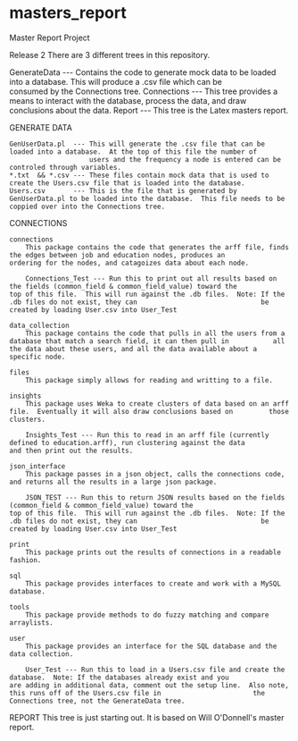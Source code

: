 masters_report
==============

Master Report Project

Release 2
There are 3 different trees in this repository.

GenerateData --- Contains the code to generate mock data to be loaded into a database.  This will produce a .csv file which can be   
                  consumed by the Connections tree.
Connections  --- This tree provides a means to interact with the database, process the data, and draw conclusions about the data.
Report       --- This tree is the Latex masters report.



GENERATE DATA

    GenUserData.pl  --- This will generate the .csv file that can be loaded into a database.  At the top of this file the number of   
                        users and the frequency a node is entered can be controled through variables. 
    *.txt  && *.csv --- These files contain mock data that is used to create the Users.csv file that is loaded into the database.
    Users.csv       --- This is the file that is generated by GenUserData.pl to be loaded into the database.  This file needs to be                         coppied over into the Connections tree.
    
    
CONNECTIONS

    connections
        This package contains the code that generates the arff file, finds the edges between job and education nodes, produces an           ordering for the nodes, and catagoizes data about each node.
        
        Connections_Test --- Run this to print out all results based on the fields (common_field & common_field_value) toward the                                 top of this file.  This will run against the .db files.  Note: If the .db files do not exist, they can                               be created by loading User.csv into User_Test
        
    data_collection
        This package contains the code that pulls in all the users from a database that match a search field, it can then pull in           all the data about these users, and all the data available about a specific node.
        
    files
        This package simply allows for reading and writting to a file.
        
    insights
        This package uses Weka to create clusters of data based on an arff file.  Eventually it will also draw conclusions based on         those clusters.
        
        Insights_Test --- Run this to read in an arff file (currently defined to education.arff), run clustering against the data                             and then print out the results.
        
    json_interface
        This package passes in a json object, calls the connections code, and returns all the results in a large json package.
        
        JSON_TEST --- Run this to return JSON results based on the fields (common_field & common_field_value) toward the                                  top of this file.  This will run against the .db files.  Note: If the .db files do not exist, they can                               be created by loading User.csv into User_Test
        
    print
        This package prints out the results of connections in a readable fashion.
        
    sql
        This package provides interfaces to create and work with a MySQL database.
        
    tools
        This package provide methods to do fuzzy matching and compare arraylists.
        
    user
        This package provides an interface for the SQL database and the data collection.
        
        User_Test --- Run this to load in a Users.csv file and create the database.  Note: If the databases already exist and you                         are adding in additional data, comment out the setup line.  Also note, this runs off of the Users.csv file in                       the Connections tree, not the GenerateData tree.
        
REPORT
     This tree is just starting out.  It is based on Will O'Donnell's master report.
